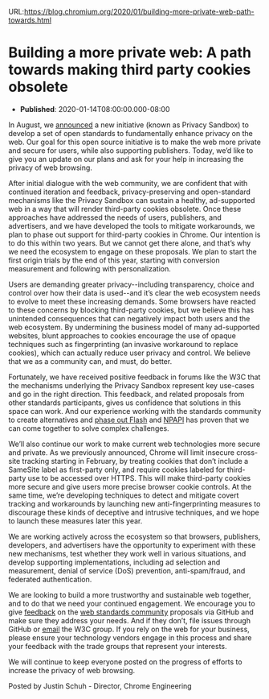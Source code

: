 URL:https://blog.chromium.org/2020/01/building-more-private-web-path-towards.html
# Building a more private web: A path towards making third party cookies obsolete
- **Published**: 2020-01-14T08:00:00.000-08:00
  
In August, we [announced](https://www.blog.google/products/chrome/building-a-more-private-web/) a new initiative (known as Privacy Sandbox) to develop a set of open standards to fundamentally enhance privacy on the web. Our goal for this open source initiative is to make the web more private and secure for users, while also supporting publishers. Today, we’d like to give you an update on our plans and ask for your help in increasing the privacy of web browsing.  
  
After initial dialogue with the web community, we are confident that with continued iteration and feedback, privacy-preserving and open-standard mechanisms like the Privacy Sandbox can sustain a healthy, ad-supported web in a way that will render third-party cookies obsolete. Once these approaches have addressed the needs of users, publishers, and advertisers, and we have developed the tools to mitigate workarounds, we plan to phase out support for third-party cookies in Chrome. Our intention is to do this within two years. But we cannot get there alone, and that’s why we need the ecosystem to engage on these proposals. We plan to start the first origin trials by the end of this year, starting with conversion measurement and following with personalization.  
   
Users are demanding greater privacy--including transparency, choice and control over how their data is used--and it’s clear the web ecosystem needs to evolve to meet these increasing demands. Some browsers have reacted to these concerns by blocking third-party cookies, but we believe this has unintended consequences that can negatively impact both users and the web ecosystem. By undermining the business model of many ad-supported websites, blunt approaches to cookies encourage the use of opaque techniques such as fingerprinting (an invasive workaround to replace cookies), which can actually reduce user privacy and control. We believe that we as a community can, and must, do better.  
  
Fortunately, we have received positive feedback in forums like the W3C that the mechanisms underlying the Privacy Sandbox represent key use-cases and go in the right direction. This feedback, and related proposals from other standards participants, gives us confidence that solutions in this space can work. And our experience working with the standards community to create alternatives and [phase out Flash](https://www.blog.google/products/chrome/saying-goodbye-flash-chrome/) and [NPAPI](https://blog.chromium.org/2014/11/the-final-countdown-for-npapi.html) has proven that we can come together to solve complex challenges.  
  
We’ll also continue our work to make current web technologies more secure and private. As we previously announced, Chrome will limit insecure cross-site tracking starting in February, by treating cookies that don’t include a SameSite label as first-party only, and require cookies labeled for third-party use to be accessed over HTTPS. This will make third-party cookies more secure and give users more precise browser cookie controls. At the same time, we’re developing techniques to detect and mitigate covert tracking and workarounds by launching new anti-fingerprinting measures to discourage these kinds of deceptive and intrusive techniques, and we hope to launch these measures later this year.  
   
We are working actively across the ecosystem so that browsers, publishers, developers, and advertisers have the opportunity to experiment with these new mechanisms, test whether they work well in various situations, and develop supporting implementations, including ad selection and measurement, denial of service (DoS) prevention, anti-spam/fraud, and federated authentication.  
   
We are looking to build a more trustworthy and sustainable web together, and to do that we need your continued engagement. We encourage you to give [feedback](https://github.com/w3c/web-advertising/blob/master/README.md) on the [web standards community](https://www.w3.org/community/web-adv/) proposals via GitHub and make sure they address your needs. And if they don’t, file issues through GitHub or [email](https://lists.w3.org/Archives/Public/public-web-adv/) the W3C group. If you rely on the web for your business, please ensure your technology vendors engage in this process and share your feedback with the trade groups that represent your interests.  
  
We will continue to keep everyone posted on the progress of efforts to increase the privacy of web browsing.  
  
Posted by Justin Schuh - Director, Chrome Engineering  
  
  
  
  
  
  
  
  
  
  
  
  
  
  
  
  
  
  
  
  
  
  
  